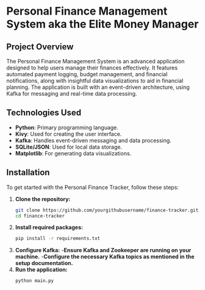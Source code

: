 # Personal Finance Management System aka the Elite Money Manager

## Project Overview
The Personal Finance Management System is an advanced application designed to help users manage their finances effectively. It features automated payment logging, budget management, and financial notifications, along with insightful data visualizations to aid in financial planning. The application is built with an event-driven architecture, using Kafka for messaging and real-time data processing.

## Technologies Used
- **Python**: Primary programming language.
- **Kivy**: Used for creating the user interface.
- **Kafka**: Handles event-driven messaging and data processing.
- **SQLite/JSON**: Used for local data storage.
- **Matplotlib**: For generating data visualizations.

## Installation

To get started with the Personal Finance Tracker, follow these steps:

1. **Clone the repository:**
   ```bash
   git clone https://github.com/yourgithubusername/finance-tracker.git
   cd finance-tracker
   ```
2. **Install required packages:**
   ```bash
   pip install -r requirements.txt

   ```
4. **Configure Kafka:**
   -**Ensure Kafka and Zookeeper are running on your machine.**
   -**Configure the necessary Kafka topics as mentioned in the setup documentation.**
6. **Run the application:**
   ```bash
   python main.py

   ```
